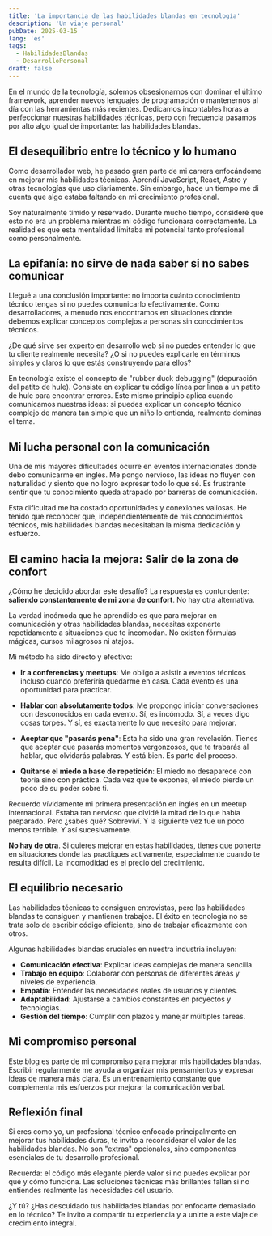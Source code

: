 ```yaml
---
title: 'La importancia de las habilidades blandas en tecnología'
description: 'Un viaje personal'
pubDate: 2025-03-15
lang: 'es'
tags: 
  - HabilidadesBlandas
  - DesarrolloPersonal
draft: false
---
```


En el mundo de la tecnología, solemos obsesionarnos con dominar el último framework, aprender nuevos lenguajes de programación o mantenernos al día con las herramientas más recientes. Dedicamos incontables horas a perfeccionar nuestras habilidades técnicas, pero con frecuencia pasamos por alto algo igual de importante: las habilidades blandas.

## El desequilibrio entre lo técnico y lo humano

Como desarrollador web, he pasado gran parte de mi carrera enfocándome en mejorar mis habilidades técnicas. Aprendí JavaScript, React, Astro y otras tecnologías que uso diariamente. Sin embargo, hace un tiempo me di cuenta que algo estaba faltando en mi crecimiento profesional.

Soy naturalmente tímido y reservado. Durante mucho tiempo, consideré que esto no era un problema mientras mi código funcionara correctamente. La realidad es que esta mentalidad limitaba mi potencial tanto profesional como personalmente.

## La epifanía: no sirve de nada saber si no sabes comunicar

Llegué a una conclusión importante: no importa cuánto conocimiento técnico tengas si no puedes comunicarlo efectivamente. Como desarrolladores, a menudo nos encontramos en situaciones donde debemos explicar conceptos complejos a personas sin conocimientos técnicos.

¿De qué sirve ser experto en desarrollo web si no puedes entender lo que tu cliente realmente necesita? ¿O si no puedes explicarle en términos simples y claros lo que estás construyendo para ellos?

En tecnología existe el concepto de "rubber duck debugging" (depuración del patito de hule). Consiste en explicar tu código línea por línea a un patito de hule para encontrar errores. Este mismo principio aplica cuando comunicamos nuestras ideas: si puedes explicar un concepto técnico complejo de manera tan simple que un niño lo entienda, realmente dominas el tema.

## Mi lucha personal con la comunicación

Una de mis mayores dificultades ocurre en eventos internacionales donde debo comunicarme en inglés. Me pongo nervioso, las ideas no fluyen con naturalidad y siento que no logro expresar todo lo que sé. Es frustrante sentir que tu conocimiento queda atrapado por barreras de comunicación.

Esta dificultad me ha costado oportunidades y conexiones valiosas. He tenido que reconocer que, independientemente de mis conocimientos técnicos, mis habilidades blandas necesitaban la misma dedicación y esfuerzo.

## El camino hacia la mejora: Salir de la zona de confort

¿Cómo he decidido abordar este desafío? La respuesta es contundente: **saliendo constantemente de mi zona de confort**. No hay otra alternativa.

La verdad incómoda que he aprendido es que para mejorar en comunicación y otras habilidades blandas, necesitas exponerte repetidamente a situaciones que te incomodan. No existen fórmulas mágicas, cursos milagrosos ni atajos.

Mi método ha sido directo y efectivo:

- **Ir a conferencias y meetups**: Me obligo a asistir a eventos técnicos incluso cuando preferiría quedarme en casa. Cada evento es una oportunidad para practicar.
- **Hablar con absolutamente todos**: Me propongo iniciar conversaciones con desconocidos en cada evento. Sí, es incómodo. Sí, a veces digo cosas torpes. Y sí, es exactamente lo que necesito para mejorar.

- **Aceptar que "pasarás pena"**: Esta ha sido una gran revelación. Tienes que aceptar que pasarás momentos vergonzosos, que te trabarás al hablar, que olvidarás palabras. Y está bien. Es parte del proceso.

- **Quitarse el miedo a base de repetición**: El miedo no desaparece con teoría sino con práctica. Cada vez que te expones, el miedo pierde un poco de su poder sobre ti.

Recuerdo vívidamente mi primera presentación en inglés en un meetup internacional. Estaba tan nervioso que olvidé la mitad de lo que había preparado. Pero ¿sabes qué? Sobreviví. Y la siguiente vez fue un poco menos terrible. Y así sucesivamente.

**No hay de otra**. Si quieres mejorar en estas habilidades, tienes que ponerte en situaciones donde las practiques activamente, especialmente cuando te resulta difícil. La incomodidad es el precio del crecimiento.

## El equilibrio necesario

Las habilidades técnicas te consiguen entrevistas, pero las habilidades blandas te consiguen y mantienen trabajos. El éxito en tecnología no se trata solo de escribir código eficiente, sino de trabajar eficazmente con otros.

Algunas habilidades blandas cruciales en nuestra industria incluyen:

- **Comunicación efectiva**: Explicar ideas complejas de manera sencilla.
- **Trabajo en equipo**: Colaborar con personas de diferentes áreas y niveles de experiencia.
- **Empatía**: Entender las necesidades reales de usuarios y clientes.
- **Adaptabilidad**: Ajustarse a cambios constantes en proyectos y tecnologías.
- **Gestión del tiempo**: Cumplir con plazos y manejar múltiples tareas.

## Mi compromiso personal

Este blog es parte de mi compromiso para mejorar mis habilidades blandas. Escribir regularmente me ayuda a organizar mis pensamientos y expresar ideas de manera más clara. Es un entrenamiento constante que complementa mis esfuerzos por mejorar la comunicación verbal.

## Reflexión final

Si eres como yo, un profesional técnico enfocado principalmente en mejorar tus habilidades duras, te invito a reconsiderar el valor de las habilidades blandas. No son "extras" opcionales, sino componentes esenciales de tu desarrollo profesional.

Recuerda: el código más elegante pierde valor si no puedes explicar por qué y cómo funciona. Las soluciones técnicas más brillantes fallan si no entiendes realmente las necesidades del usuario.

¿Y tú? ¿Has descuidado tus habilidades blandas por enfocarte demasiado en lo técnico? Te invito a compartir tu experiencia y a unirte a este viaje de crecimiento integral.
